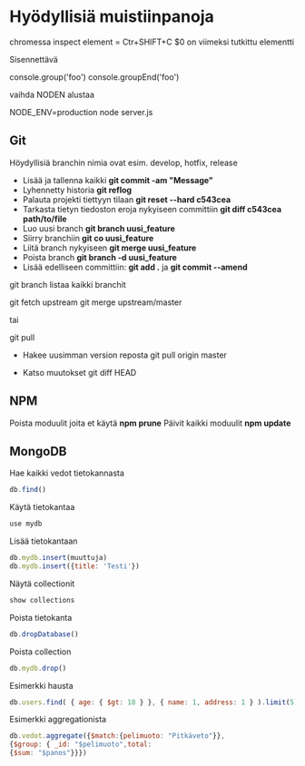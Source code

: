 # Hyödyllisiä muistiinpanoja

chromessa inspect element = Ctr+SHIFT+C
$0 on viimeksi tutkittu elementti

Sisennettävä

console.group('foo')
console.groupEnd('foo')


vaihda NODEN alustaa

NODE_ENV=production node server.js

## Git

Höydyllisiä branchin nimia ovat esim. develop, hotfix, release

* Lisää ja tallenna kaikki **git commit -am "Message"**
* Lyhennetty historia **git reflog**
* Palauta projekti tiettyyn tilaan **git reset --hard c543cea**
* Tarkasta tietyn tiedoston eroja nykyiseen committiin **git diff c543cea path/to/file**
* Luo uusi branch **git branch uusi_feature**
* Siirry branchiin **git co uusi_feature**
* Liitä branch nykyiseen **git merge uusi_feature**
* Poista branch **git branch -d uusi_feature**
* Lisää edelliseen committiin: **git add .** ja **git commit --amend**

git branch listaa kaikki branchit

git fetch upstream
git merge upstream/master

tai

git pull

* Hakee uusimman version reposta
git pull origin master

* Katso muutokset
git diff HEAD

## NPM
Poista moduulit joita et käytä **npm prune**
Päivit kaikki moduulit **npm update**

## MongoDB

Hae kaikki vedot tietokannasta

```javascript
db.find()
```
Käytä tietokantaa

```javascript
use mydb
```
Lisää tietokantaan

```javascript
db.mydb.insert(muuttuja)
db.mydb.insert({title: 'Testi'})
```
Näytä collectionit

```javascript
show collections
```
Poista tietokanta

```javascript
db.dropDatabase()
```
Poista collection

```javascript
db.mydb.drop()
```
Esimerkki hausta

```javascript
db.users.find( { age: { $gt: 18 } }, { name: 1, address: 1 } ).limit(5)
```
Esimerkki aggregationista

```javascript
db.vedot.aggregate({$match:{pelimuoto: "Pitkäveto"}},
{$group: { _id: "$pelimuoto",total:
{$sum: "$panos"}}})
```
